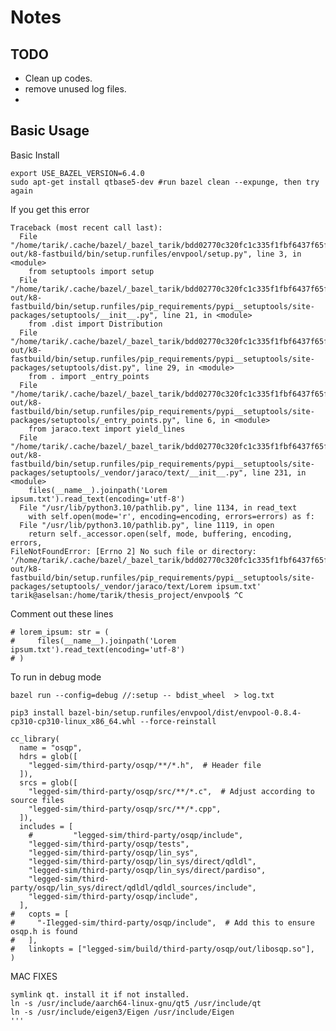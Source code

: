 
# Notes 

## TODO

- Clean up codes.
- remove unused log files.
- 
## Basic Usage

Basic Install

    export USE_BAZEL_VERSION=6.4.0
    sudo apt-get install qtbase5-dev #run bazel clean --expunge, then try again

If you get this error

    Traceback (most recent call last):
      File "/home/tarik/.cache/bazel/_bazel_tarik/bdd02770c320fc1c335f1fbf6437f65f/execroot/envpool/bazel-out/k8-fastbuild/bin/setup.runfiles/envpool/setup.py", line 3, in <module>
        from setuptools import setup
      File "/home/tarik/.cache/bazel/_bazel_tarik/bdd02770c320fc1c335f1fbf6437f65f/execroot/envpool/bazel-out/k8-fastbuild/bin/setup.runfiles/pip_requirements/pypi__setuptools/site-packages/setuptools/__init__.py", line 21, in <module>
        from .dist import Distribution
      File "/home/tarik/.cache/bazel/_bazel_tarik/bdd02770c320fc1c335f1fbf6437f65f/execroot/envpool/bazel-out/k8-fastbuild/bin/setup.runfiles/pip_requirements/pypi__setuptools/site-packages/setuptools/dist.py", line 29, in <module>
        from . import _entry_points
      File "/home/tarik/.cache/bazel/_bazel_tarik/bdd02770c320fc1c335f1fbf6437f65f/execroot/envpool/bazel-out/k8-fastbuild/bin/setup.runfiles/pip_requirements/pypi__setuptools/site-packages/setuptools/_entry_points.py", line 6, in <module>
        from jaraco.text import yield_lines
      File "/home/tarik/.cache/bazel/_bazel_tarik/bdd02770c320fc1c335f1fbf6437f65f/execroot/envpool/bazel-out/k8-fastbuild/bin/setup.runfiles/pip_requirements/pypi__setuptools/site-packages/setuptools/_vendor/jaraco/text/__init__.py", line 231, in <module>
        files(__name__).joinpath('Lorem ipsum.txt').read_text(encoding='utf-8')
      File "/usr/lib/python3.10/pathlib.py", line 1134, in read_text
        with self.open(mode='r', encoding=encoding, errors=errors) as f:
      File "/usr/lib/python3.10/pathlib.py", line 1119, in open
        return self._accessor.open(self, mode, buffering, encoding, errors,
    FileNotFoundError: [Errno 2] No such file or directory: '/home/tarik/.cache/bazel/_bazel_tarik/bdd02770c320fc1c335f1fbf6437f65f/execroot/envpool/bazel-out/k8-fastbuild/bin/setup.runfiles/pip_requirements/pypi__setuptools/site-packages/setuptools/_vendor/jaraco/text/Lorem ipsum.txt'
    tarik@aselsan:/home/tarik/thesis_project/envpool$ ^C

Comment out these lines 

    # lorem_ipsum: str = (
    #     files(__name__).joinpath('Lorem ipsum.txt').read_text(encoding='utf-8')
    # )

To run in debug mode

    bazel run --config=debug //:setup -- bdist_wheel  > log.txt  

    pip3 install bazel-bin/setup.runfiles/envpool/dist/envpool-0.8.4-cp310-cp310-linux_x86_64.whl --force-reinstall

    cc_library(
      name = "osqp",
      hdrs = glob([
        "legged-sim/third-party/osqp/**/*.h",  # Header file
      ]),
      srcs = glob([
        "legged-sim/third-party/osqp/src/**/*.c",  # Adjust according to source files
        "legged-sim/third-party/osqp/src/**/*.cpp",
      ]),
      includes = [
        #         "legged-sim/third-party/osqp/include",
        "legged-sim/third-party/osqp/tests",
        "legged-sim/third-party/osqp/lin_sys",
        "legged-sim/third-party/osqp/lin_sys/direct/qdldl",
        "legged-sim/third-party/osqp/lin_sys/direct/pardiso",
        "legged-sim/third-party/osqp/lin_sys/direct/qdldl/qdldl_sources/include",
        "legged-sim/third-party/osqp/include",
      ],
    #   copts = [
    #     "-Ilegged-sim/third-party/osqp/include",  # Add this to ensure osqp.h is found
    #   ],
    #   linkopts = ["legged-sim/build/third-party/osqp/out/libosqp.so"],
    )


MAC FIXES 

    symlink qt. install it if not installed.
    ln -s /usr/include/aarch64-linux-gnu/qt5 /usr/include/qt
    ln -s /usr/include/eigen3/Eigen /usr/include/Eigen
    '''